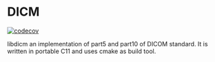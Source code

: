 # DICM

[![codecov](https://codecov.io/gh/malaterre/libdicm/branch/main/graph/badge.svg?token=AQ05QQX159)](https://codecov.io/gh/malaterre/libdicm)

libdicm an implementation of part5 and part10 of DICOM standard. It is written
in portable C11 and uses cmake as build tool.
